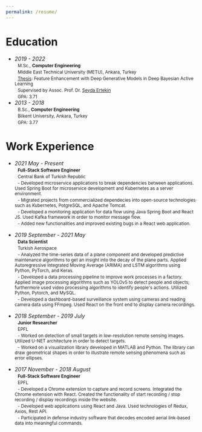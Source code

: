 ```yaml
---
permalink: /resume/
---
```

# Education
* *2019 - 2022*  
        &nbsp; <small> M.Sc., **Computer Engineering** </small> <br>
        &nbsp; <small> Middle East Technical University (METU), Ankara, Turkey </small> <br>
        &nbsp; <small> [Thesis](https://open.metu.edu.tr/bitstream/handle/11511/99446/index.pdf): Feature Enhancement with Deep Generative Models in Deep Bayesian Active Learning </small> <br>
        &nbsp; <small> Supervised by Assoc. Prof. Dr. [Şeyda Ertekin](https://avesis.metu.edu.tr/sertekin) </small> <br>
        &nbsp; <small> GPA: 3.71 </small> <br>
* *2013 - 2018*  
        &nbsp; <small> B.Sc., **Computer Engineering** </small> <br>
        &nbsp; <small> Bilkent University, Ankara, Turkey </small> <br>
        &nbsp; <small> GPA: 3.77 </small> <br>
        
# Work Experience
* *2021 May - Present*  
        &nbsp; <small> **Full-Stack Software Engineer** </small> <br>
        &nbsp; <small> Central Bank of Turkish Republic </small> <br>
        &nbsp; <small> - Developed microservice applications to break dependencies between applications. Used Spring Boot for microservice development and Kubernetes as a server environment. </small> <br>
        &nbsp; <small> -  Migrated projects from commercialized dependecies into open-source technologies such as Kubernetes, PotgreSQL, and Apache Tomcat. </small> <br>
        &nbsp; <small> - Developed a monitoring application for data flow using Java Spring Boot and React JS. Used Kafka framework in order to monitor message flow. </small> <br>
        &nbsp; <small> - Added new functionalities and improved existing bugs in a React web application. </small> <br>
        
* *2019 September - 2021 May*  
        &nbsp; <small> **Data Scientist** </small> <br>
        &nbsp; <small> Turkish Aerospace </small> <br>
        &nbsp; <small> - Analyzed the time-series data of a plane component and developed predictive maintenance algorithms to get an insight into the decay of the plane parts. Applied Autoregressive Integrated Moving Average (ARIMA) and LSTM algorithms using Python, PyTorch, and Keras. </small> <br>
        &nbsp; <small> - Developed a data processing pipeline to improve work processes in a factory. Applied image processing algorithms such as YOLOv5 to detect people and objects; furthermore used video processing algorithms to identify people's actions. Utilized Python, Pytorch, and MySQL. </small> <br>
        &nbsp; <small> - Developed a dashboard-based surveillance system using cameras and reading camera data using FFmpeg. Used React on the front end to display camera recordings. </small> <br>
        
* *2018 September - 2019 July*  
        &nbsp; <small> **Junior Researcher** </small> <br>
        &nbsp; <small> EPFL </small> <br>
        &nbsp; <small> - Worked on detection of small targets in low-resolution remote sensing images. Utilized U-NET architecture in order to detect targets. </small> <br>
        &nbsp; <small> - Worked on a visualization library developed in MATLAB and Python. The library can draw geometrical shapes in order to illustrate remote sensing phenomena such as error ellipses. </small> <br>

* *2017 November - 2018 August*  
        &nbsp; <small> **Full-Stack Software Engineer** </small> <br>
        &nbsp; <small> EPFL </small> <br>
        &nbsp; <small> - Developed a Chrome extension to capture and record screens. Integrated the Chrome extension with React. Created the functionality of start recording / stop recording / display recordings inside the website. </small> <br>
        &nbsp; <small> - Developed web applications using React and Java. Used technologies of Redux, Axios, Rest API. </small> <br>
        &nbsp; <small> - Participated in defense industry software that decodes encoded aerial link-based data into meaningful commands. </small> <br>
